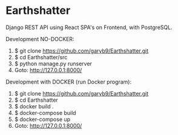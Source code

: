 # Earthshatter
Django REST API using React SPA's on Frontend, with PostgreSQL.

Development NO-DOCKER:
1. $ git clone https://github.com/garyb9/Earthshatter.git
2. $ cd Earthshatter/src
3. $ python manage.py runserver
4. Goto: http://127.0.0.1:8000/

Development with DOCKER (run Docker program):
1. $ git clone https://github.com/garyb9/Earthshatter.git
2. $ cd Earthshatter
3. $ docker build .
4. $ docker-compose build
5. $ docker-compose up
6. Goto: http://127.0.0.1:8000/
